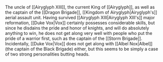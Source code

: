 The uncle of <span class="people">[[Airyglyph XIII]]</span>, the current King of <span class="political-bodies-places">[[Airyglyph]]</span>, as well as the captain of the <span class="miscellaneous">[[Dragon Brigade]]</span>, <span class="political-bodies-places">[[Kingdom of Airyglyph|Airyglyph's]]</span> aerial assault unit.
Having survived <span class="people">[[Airyglyph XIII|Airyglyph XIII's]]</span> major reformation, <span class="people">[[Duke Vox|Vox]]</span> certainly possesses considerable skills, but since he disdains the pride and honor of knights, and will do absolutely anything to win, he does not get along very well with people who put the pride of a warrior first, such as the captain of the <span class="miscellaneous">[[Storm Brigade]]</span>.
Incidentally, <span class="people">[[Duke Vox|Vox]]</span>  does not get along with <span class="people">[[Albel Nox|Albel]]</span> (the captain of the Black Brigade) either, but this seems to be simply a case of two strong personalities butting heads.